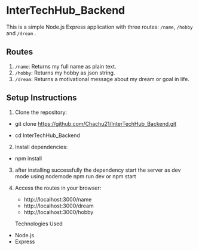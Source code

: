 # InterTechHub_Backend

This is a simple Node.js Express application with three routes: `/name`, `/hobby` and `/dream` .

## Routes

1. `/name`: Returns my full name as plain text.
2. `/hobby`: Returns my hobby as json string.
3. `/dream`: Returns a motivational message about my dream or goal in life.

## Setup Instructions

1. Clone the repository:

- git clone https://github.com/Chachu21/InterTechHub_Backend.git

- cd InterTechHub_Backend

2. Install dependencies:

- npm install

3. after installing successfully the dependency start the server as dev mode using nodemode
   npm run dev or npm start

4. Access the routes in your browser:

   - http://localhost:3000/name
   - http://localhost:3000/dream
   - http://localhost:3000/hobby

   Technologies Used

- Node.js
- Express
